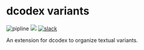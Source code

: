 # dcodex variants

![pipline](https://github.com/rbturnbull/dcodex_variants/actions/workflows/pipeline.yml/badge.svg)
[<img src="https://img.shields.io/badge/code%20style-black-000000.svg">](<https://github.com/psf/black>)
[![slack](https://img.shields.io/badge/dcodex-Join%20on%20Slack-green?style=flat&logo=slack)](https://join.slack.com/t/dcodex/shared_invite/zt-y2jpxumc-lDGGr3ZjndVqYLoyfCh1gA)

An extension for dcodex to organize textual variants.